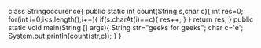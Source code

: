 class Stringoccurence{
public static int count(String s,char c){
int res=0;
for(int i=0;i<s.length();i++){
if(s.charAt(i)==c){
res++;
}
}
return res;
}
public static void main(String [] args){
String str="geeks for geeks";
char c='e';
System.out.println(count(str,c));
}
}
